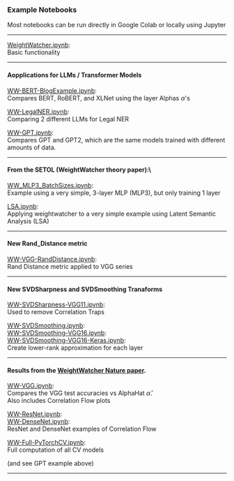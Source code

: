 ### Example Notebooks

Most notebooks can be run directly in Google Colab or locally using Jupyter
<hr>

[WeightWatcher.ipynb](WeightWatcher.ipynb):\
Basic functionality

<hr>

#### Aopplications for LLMs / Transformer Models

[WW-BERT-BlogExample.ipynb](WW-BERT-BlogExample.ipynb):\
Compares BERT, RoBERT, and XLNet using the layer Alphas $\alpha$'s

[WW-LegalNER.ipynb](WW-LegalNER.ipynb):\
Comparing 2 different LLMs for Legal NER

 
[WW-GPT.ipynb](WW-GPT.ipynb):\
Compares GPT and GPT2, which are the same models trained with different amounts of data.

<hr>

#### From the SETOL (WeightWatcher theory paper):\
[WW_MLP3_BatchSizes.ipynb](WW_MLP3_BatchSizes.ipynb):\
Example using a very simple, 3-layer MLP (MLP3), but only training 1 layer

[LSA.ipynb](LSA.ipynb):\
Applying weightwatcher to a very simple example using Latent Semantic Analysis (LSA)


<hr>

#### New Rand_Distance metric

[WW-VGG-RandDistance.ipynb](WW-VGG-RandDistance.ipynb):\
Rand Distance metric applied to VGG series

<hr>

#### New SVDSharpness and SVDSmoothing Tranaforms

[WW-SVDSharpness-VGG11.ipynb](WW-SVDSharpness-VGG11.ipynb):\
Used to remove Correlation Traps

[WW-SVDSmoothing.ipynb](WW-SVDSmoothing.ipynb):\
[WW-SVDSmoothing-VGG16.ipynb](WW-SVDSmoothing-VGG16.ipynb):\
[WW-SVDSmoothing-VGG16-Keras.ipynb](WW-SVDSmoothing-VGG16-Keras.ipynb):\
Create lower-rank approximation for each layer

<hr>

#### Results from the [WeightWatcher Nature paper](https://www.nature.com/articles/s41467-021-24025-8).


[WW-VGG.ipynb](WW-VGG.ipynb):\
Compares the VGG test accuracies vs AlphaHat $\hat{\alpha}$. \
Also includes Correlation Flow plots

[WW-ResNet.ipynb](WW-ResNet.ipynb):\
[WW-DenseNet.ipynb](WW-DenseNet.ipynb):\
ResNet and DenseNet examples of Correlation Flow 

[WW-Full-PyTorchCV.ipynb](WW-Full-PyTorchCV.ipynb):\
Full computation of all CV models

(and see GPT example above)

<hr>




